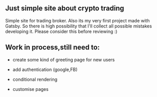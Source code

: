## Just simple site about crypto trading

Simple site for trading broker. Also its my very first project made with Gatsby. So there is high possibility that I'll collect all possible mistakes developing it.
Please consider this before reviewing :)

## Work in process,still need to:

- create some kind of greeting page for new users

- add authentication (google,FB)

- conditional rendering

- customise pages

